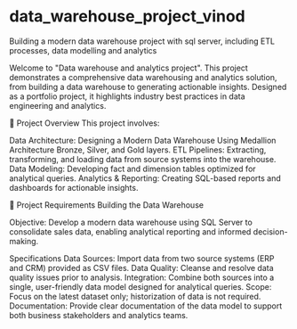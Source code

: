 # data_warehouse_project_vinod
Building a modern data warehouse project with sql server, including ETL processes, data modelling and analytics

Welcome to  "Data warehouse and analytics project". This project demonstrates a comprehensive data warehousing and analytics solution, from building a data warehouse to generating actionable insights. Designed as a portfolio project, it highlights industry best practices in data engineering and analytics.

📖 Project Overview This project involves:

Data Architecture: Designing a Modern Data Warehouse Using Medallion Architecture Bronze, Silver, and Gold layers. ETL Pipelines: Extracting, transforming, and loading data from source systems into the warehouse. Data Modeling: Developing fact and dimension tables optimized for analytical queries. Analytics & Reporting: Creating SQL-based reports and dashboards for actionable insights.

🚀 Project Requirements Building the Data Warehouse

Objective: Develop a modern data warehouse using SQL Server to consolidate sales data, enabling analytical reporting and informed decision-making.

Specifications Data Sources: Import data from two source systems (ERP and CRM) provided as CSV files. Data Quality: Cleanse and resolve data quality issues prior to analysis. Integration: Combine both sources into a single, user-friendly data model designed for analytical queries. Scope: Focus on the latest dataset only; historization of data is not required. Documentation: Provide clear documentation of the data model to support both business stakeholders and analytics teams.
